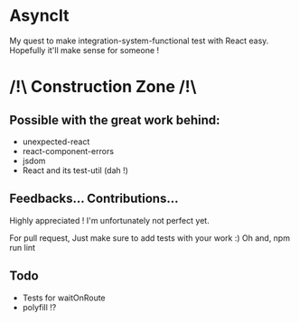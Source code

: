 # AsyncIt

My quest to make integration-system-functional test with React easy. Hopefully it'll make sense for
someone !

# /!\ Construction Zone /!\

## Possible with the great work behind:

* unexpected-react
* react-component-errors
* jsdom
* React and its test-util (dah !)

## Feedbacks... Contributions...

Highly appreciated ! I'm unfortunately not perfect yet.

For pull request,
Just make sure to add tests with your work :)
Oh and, npm run lint

## Todo
* Tests for waitOnRoute
* polyfill !? 
